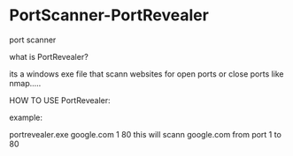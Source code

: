 # PortScanner-PortRevealer
port scanner

what is PortRevealer?

its a windows exe file that scann websites for open ports or close ports like nmap.....

HOW TO USE PortRevealer:

example:

portrevealer.exe google.com 1 80 
this will scann google.com from port 1 to 80

